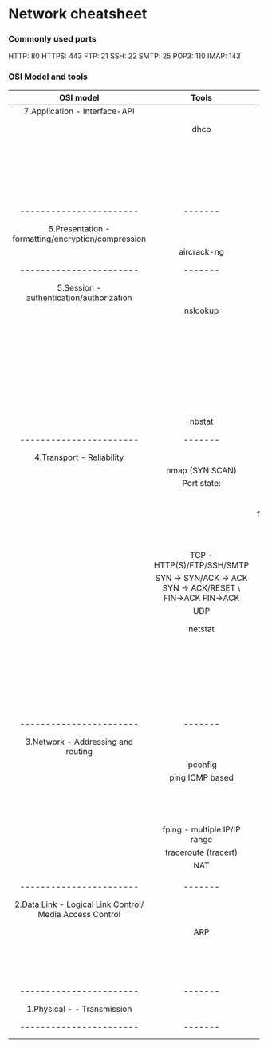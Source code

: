 # Network cheatsheet

### Commonly used ports
HTTP: 80
HTTPS: 443
FTP: 21
SSH: 22
SMTP: 25
POP3: 110
IMAP: 143

### OSI Model and tools

| OSI model      | Tools | Platform  | Filters                 | Issues | Solution | 
|:--------------:|:-----:|:---------:|:-----------------------:|:-----:|:---------:|
| 7.Application - Interface-API ||||||
|| dhcp  | wireshark | dhcp.option.dhcp == 1->deliver          | Starvation ||
||       |           | dhcp.option.dhcp == 2->offer            | spoofing   | snooping |
|  |       |           | dhcp.option.dhcp == 3->request        |
|  |       |           | dhcp.option.dhcp == 1->ack (lease IP) |
|-----------------------|-------|-----------|-------------------------|-------|-----------|
| 6.Presentation - formatting/encryption/compression||||||
||aircrack-ng|||||
|-----------------------|-------|-----------|-------------------------|-------|-----------|
| 5.Session - authentication/authorization ||||||
||nslookup| terminal | -type=A		domain->IP |||
||        |          | -type=PTR	IP->domain |||
||        |          | -type=Cname	domain alias |||
||        |          | -type=SOA	admin details(Email,TTL,last_updated
||        |          | -type=NS	multi server dns |||
||        |          | -type=MX	mail exchange |||
||        |          | -type=TXT	human readable (details about SPF: layer3) |||
||nbstat|||||
|-----------------------|-------|-----------|-------------------------|-------|-----------|
| 4.Transport - Reliability  ||||||
||nmap (SYN SCAN) |wireshark| ||
|| Port state:| open         |SYN -> SYN/ACK|||
||| closed         |SYN -> RST/ACK|||
||| filtered(firewall) |SYN 		Stat -> Conv -> TCP	tcp.stream.eq.2 |||
|||terminal| sudo nmap -sS -pI 500 stupidmachine.io|||
||TCP - HTTP(S)/FTP/SSH/SMTP |wireshark|tcp.flags.syn == 1 |||
||SYN -> SYN/ACK -> ACK  SYN -> ACK/RESET \ FIN->ACK   FIN->ACK || tcp.flags.ack == 1 |||
||UDP |wireshark| ||
||netstat |wireshark| -l = only services which are listening on some port |||
|| || -n = show port number, don't try to resolve the service name |||
|| || -t = tcp ports |||
|| || -u = udp ports |||
|| || -p = name of the program |||
|-----------------------|-------|-----------|-------------------------|-------|-----------|
| 3.Network - Addressing and routing ||||||
||ipconfig| terminal ||||
||ping ICMP based| terminal | sudo ping -c 4 google.com |||
||||-a -> audible ping |||
||||-I -> ping using MAC address|||
||||-c n -> limit line count|||
||fping - multiple IP/IP range| terminal |-g |||
||traceroute (tracert)| terminal | sudo traceroute -I pepsi.com |||
||NAT | | map pvtIP -> pubIP |||
|||||||
|-----------------------|-------|-----------|-------------------------|-------|-----------|
| 2.Data Link - Logical Link Control/ Media Access Control ||||||
||ARP |wireshark| arp.opcode == 1 (req) broadcast | Spoofing/cache poisoning | static IP |
||||arp.opcode == 2 (resp)|||
||||arp.duplicate-address-detected (dups) |||
|-----------------------|-------|-----------|-------------------------|-------|-----------|
| 1.Physical - - Transmission ||||||
|-----------------------|-------|-----------|-------------------------|-------|-----------|